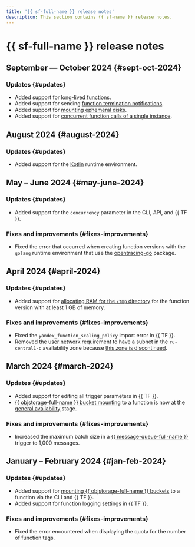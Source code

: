 ```yaml
---
title: '{{ sf-full-name }} release notes'
description: This section contains {{ sf-name }} release notes.
---
```


# {{ sf-full-name }} release notes

## September — October 2024 {#sept-oct-2024}

### Updates {#updates}

* Added support for [long-lived functions](concepts/long-lived-functions.md).
* Added support for sending [function termination notifications](concepts/termination-notifications.md).
* Added support for [mounting ephemeral disks](concepts/mounting.md#mount-ephemeral-storage).
* Added support for [concurrent function calls of a single instance](concepts/function.md#concurrency).

## August 2024 {#august-2024}

### Updates {#updates}

* Added support for the [Kotlin](lang/kotlin/index.md) runtime environment.

## May – June 2024 {#may-june-2024}

### Updates {#updates}

* Added support for the `concurrency` parameter in the CLI, API, and {{ TF }}.

### Fixes and improvements {#fixes-improvements}

* Fixed the error that occurred when creating function versions with the `golang` runtime environment that use the [opentracing-go](github.com/opentracing/opentracing-go) package.

## April 2024 {#april-2024}

### Updates {#updates}

* Added support for [allocating RAM for the `/tmp` directory](operations/function/allocate-memory-tmp.md) for the function version with at least 1 GB of memory.

### Fixes and improvements {#fixes-improvements}

* Fixed the `yandex_function_scaling_policy` import error in {{ TF }}.
* Removed the [user network](concepts/networking#user-network) requirement to have a subnet in the `ru-central1-c` availability zone because [this zone is discontinued](../overview/concepts/ru-central1-c-deprecation).

## March 2024 {#march-2024}

### Updates {#updates}

* Added support for editing all trigger parameters in {{ TF }}.
* [{{ objstorage-full-name }} bucket mounting](concepts/mounting.md) to a function is now at the [general availability](../overview/concepts/launch-stages.md) stage.

### Fixes and improvements {#fixes-improvements}

* Increased the maximum batch size in a [{{ message-queue-full-name }}](concepts/trigger/ymq-trigger.md) trigger to 1,000 messages.

## January – February 2024 {#jan-feb-2024}

### Updates {#updates}

* Added support for [mounting {{ objstorage-full-name }} buckets](concepts/mounting.md) to a function via the CLI and {{ TF }}.
* Added support for function logging settings in {{ TF }}.

### Fixes and improvements {#fixes-improvements}

* Fixed the error encountered when displaying the quota for the number of function tags.
